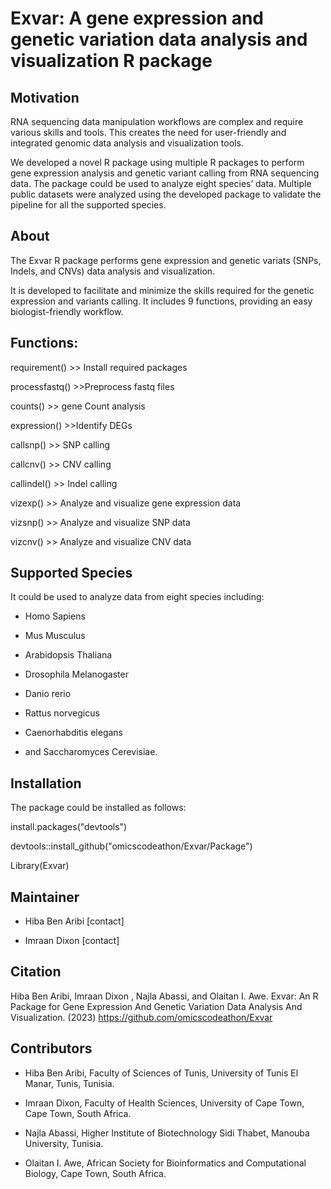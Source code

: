 # Exvar: A gene expression and genetic variation data analysis and visualization R package

## Motivation

RNA sequencing data manipulation workflows are complex and require various skills and tools. This creates the need for user-friendly and integrated genomic data analysis and visualization tools.

We developed a novel R package using multiple R packages to perform gene expression analysis and genetic variant calling from RNA sequencing data. The package could be used to analyze eight species’ data. Multiple public datasets were analyzed using the developed package to validate the pipeline for all the supported species.

## About

The Exvar R package performs gene expression and  genetic variats (SNPs, Indels, and CNVs) data analysis and  visualization.

It is developed to facilitate and minimize the skills required for the genetic expression and variants calling. It includes 9 functions, providing an easy biologist-friendly workflow.

## Functions:

requirement() >> Install required packages

processfastq() >>Preprocess fastq files

counts() >> gene Count analysis

expression() >>Identify DEGs

callsnp() >> SNP calling

callcnv() >> CNV calling

callindel() >> Indel calling

vizexp() >> Analyze and visualize gene expression data

vizsnp() >> Analyze and visualize SNP data

vizcnv() >> Analyze and visualize CNV data

## Supported Species

It could be used to analyze data from eight species including:
* Homo Sapiens

* Mus Musculus

* Arabidopsis Thaliana

* Drosophila Melanogaster

* Danio rerio

* Rattus norvegicus

* Caenorhabditis elegans  

* and Saccharomyces Cerevisiae.


## Installation

The package could be installed as follows:

install.packages("devtools")

devtools::install_github("omicscodeathon/Exvar/Package")

Library(Exvar)

## Maintainer

- Hiba Ben Aribi [contact]

- Imraan Dixon [contact]

## Citation

Hiba Ben Aribi, Imraan Dixon , Najla Abassi, and  Olaitan I. Awe. Exvar: An R Package for Gene Expression And Genetic Variation Data Analysis And Visualization. (2023) https://github.com/omicscodeathon/Exvar

## Contributors

- Hiba Ben Aribi, Faculty of Sciences of Tunis, University of Tunis El Manar, Tunis, Tunisia.

- Imraan Dixon, Faculty of Health Sciences, University of Cape Town, Cape Town, South Africa.

- Najla Abassi, Higher Institute of Biotechnology Sidi Thabet, Manouba University, Tunisia.

- Olaitan I. Awe, African Society for Bioinformatics and Computational Biology, Cape Town, South Africa.
